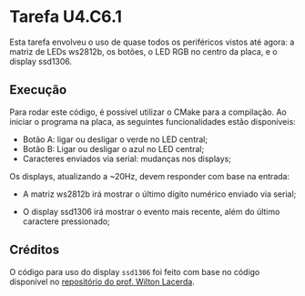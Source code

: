 # Tarefa U4.C6.1

Esta tarefa envolveu o uso de quase todos os periféricos vistos até
agora: a matriz de LEDs ws2812b, os botões, o LED RGB no centro da
placa, e o display ssd1306.

## Execução

Para rodar este código, é possível utilizar o CMake para a compilação.
Ao iniciar o programa na placa, as seguintes funcionalidades estão
disponíveis:

- Botão A: ligar ou desligar o verde no LED central;
- Botão B: Ligar ou desligar o azul no LED central;
- Caracteres enviados via serial: mudanças nos displays;

Os displays, atualizando a ~20Hz, devem responder com base na entrada:

- A matriz ws2812b irá mostrar o último dígito numérico enviado via
    serial;

- O display ssd1306 irá mostrar o evento mais recente, além do último
    caractere pressionado;

## Créditos

O código para uso do display `ssd1306` foi feito com base no código
disponível no [repositório do prof. Wilton
Lacerda](https://github.com/wiltonlacerda/EmbarcaTechU4C6/).
